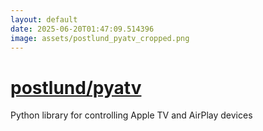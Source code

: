```yaml
---
layout: default
date: 2025-06-20T01:47:09.514396
image: assets/postlund_pyatv_cropped.png
---
```


# [postlund/pyatv](https://github.com/postlund/pyatv)

Python library for controlling Apple TV and AirPlay devices
